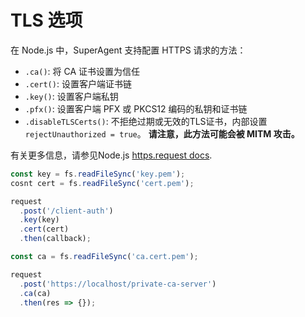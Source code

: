 # TLS 选项

在 Node.js 中，SuperAgent 支持配置 HTTPS 请求的方法：

- `.ca()`: 将 CA 证书设置为信任
- `.cert()`: 设置客户端证书链
- `.key()`: 设置客户端私钥
- `.pfx()`: 设置客户端 PFX 或 PKCS12 编码的私钥和证书链
- `.disableTLSCerts()`: 不拒绝过期或无效的TLS证书，内部设置 `rejectUnauthorized = true`。 **请注意，此方法可能会被 MITM 攻击。**

有关更多信息，请参见Node.js [https.request docs](https://nodejs.org/api/https.html#https_https_request_options_callback).

```js
const key = fs.readFileSync('key.pem');
cosnt cert = fs.readFileSync('cert.pem');

request
  .post('/client-auth')
  .key(key)
  .cert(cert)
  .then(callback);
```

```js
const ca = fs.readFileSync('ca.cert.pem');

request
  .post('https://localhost/private-ca-server')
  .ca(ca)
  .then(res => {});
```
